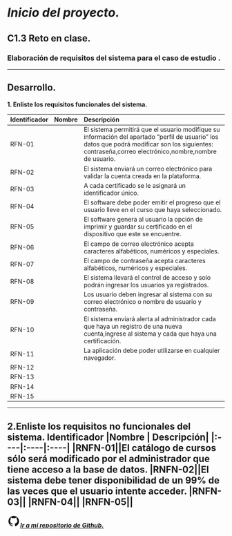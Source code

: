# ***Inicio del proyecto.*** 
 ## **C1.3 Reto en clase.** 
### Elaboración de requisitos del sistema para el caso de estudio .
---
 
 ## **Desarrollo.** 

**1. Enliste los requisitos funcionales del sistema.**

Identificador |Nombre | Descripción|
|:----|:----|:----|
|RFN-01||El sistema permitirá que el usuario modifique su información del apartado “perfil de usuario” los datos que podrá modificar son los siguientes: contraseña,correo electrónico,nombre,nombre de usuario.
|RFN-02| |El sistema enviará un correo electrónico para validar la cuenta creada en la plataforma.
|RFN-03||A cada certificado se le asignará un identificador único.
|RFN-04||El software debe poder emitir el progreso que el usuario lleve en el curso que haya seleccionado.
|RFN-05||El software genera al usuario la opción de imprimir y guardar su certificado en el dispositivo que este se encuentre.
|RFN-06||El campo de correo electrónico acepta caracteres alfabéticos, numéricos y especiales.
|RFN-07||El campo de contraseña acepta caracteres alfabéticos, numéricos y especiales.
|RFN-08||El sistema llevará el control de acceso y solo podrán ingresar los usuarios ya registrados.
|RFN-09||Los usuario deben ingresar al sistema con su correo electrónico o nombre de usuario y contraseña.
|RFN-10||El sistema enviará alerta al administrador cada que haya un registro de una nueva cuenta,ingrese al sistema y cada que haya una certificación.
|RFN-11||La aplicación debe poder utilizarse en cualquier navegador.
|RFN-12||
|RFN-13||
|RFN-14||
|RFN-15||




---
**2.Enliste los requisitos no funcionales del sistema.**
Identificador |Nombre | Descripción|
|:----|:----|:----|
|RNFN-01||El catálogo de cursos sólo será modificado por el administrador que tiene acceso a la base de datos.
|RNFN-02||El sistema debe tener disponibilidad de un 99% de las veces que el usuario intente acceder.
|RNFN-03||
|RNFN-04||
|RNFN-05||
---

<img src=Images/github1600.png width=30 height=30>[***Ir a mi repositorio de Github.***](https://github.com/DianaHFer/Analisis-avanzado-de-software)